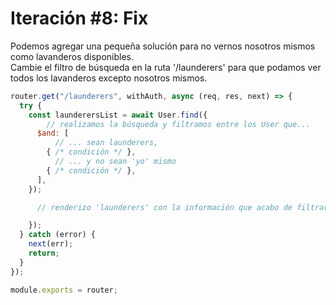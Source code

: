 # Iteración #8: Fix

Podemos agregar una pequeña solución para no vernos nosotros mismos como lavanderos disponibles.  
Cambie el filtro de búsqueda en la ruta '/launderers' para que podamos ver todos los lavanderos excepto nosotros mismos.

```js
router.get("/launderers", withAuth, async (req, res, next) => {
  try {
    const launderersList = await User.find({
        // realizamos la búsqueda y filtramos entre los User que...
      $and: [
          // ... sean launderers,
        { /* condición */ },
          // ... y no sean 'yo' mismo
        { /* condición */ },
      ],
    });

      // renderizo 'launderers' con la información que acabo de filtrar en launderersList

    });
  } catch (error) {
    next(err);
    return;
  }
});

module.exports = router;
```
